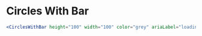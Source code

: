 ---
---

# Circles With Bar

```jsx live
<CirclesWithBar height="100" width="100" color="grey" ariaLabel="loading" />
```
